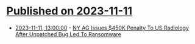# [Published on 2023-11-11](index.md)

* [2023-11-11, 13:00:00](https://it.slashdot.org/story/23/11/10/2326220/ny-ag-issues-450k-penalty-to-us-radiology-after-unpatched-bug-led-to-ransomware?utm_source=rss1.0mainlinkanon&utm_medium=feed) - [NY AG Issues $450K Penalty To US Radiology After Unpatched Bug Led To Ransomware](https://it.slashdot.org/story/23/11/10/2326220/ny-ag-issues-450k-penalty-to-us-radiology-after-unpatched-bug-led-to-ransomware?utm_source=rss1.0mainlinkanon&utm_medium=feed)
